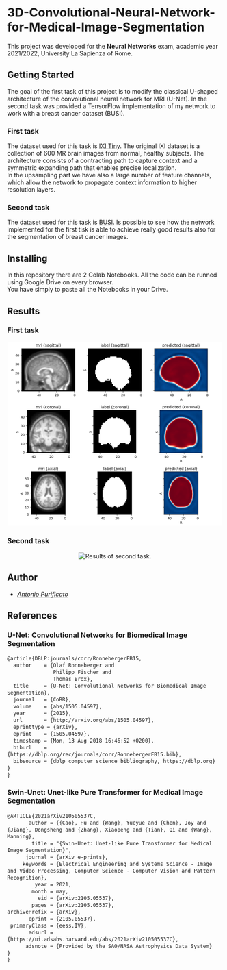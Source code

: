 # 3D-Convolutional-Neural-Network-for-Medical-Image-Segmentation
This project was developed for the **Neural Networks** exam, academic year 2021/2022, University La Sapienza of Rome.
 
## Getting Started
The goal of the first task of this project is to modify the classical U-shaped architecture of the  convolutional neural network for MRI (U-Net). In the second task was provided a TensorFlow implementation of my network to work with a breast cancer dataset (BUSI).
 
### First task
The dataset used for this task is [IXI Tiny](https://brain-development.org/ixi-dataset/). The original IXI dataset is a collection of 600 MR brain images from normal, healthy subjects. The architecture consists of a contracting path to capture context and a symmetric expanding path that enables precise localization. <br>
In the upsampling part we have also a large number of feature channels, which allow the network to propagate context information to higher resolution layers.
 
### Second task
The dataset used for this task is [BUSI](https://academictorrents.com/details/d0b7b7ae40610bbeaea385aeb51658f527c86a16). Is possible to see how the network implemented for the first tisk is able to achieve really good results also for the segmentation of breast cancer images.
 
## Installing 
 
In this repository there are 2 Colab Notebooks. All the code can be runned using Google Drive on every browser.<br>
You have simply to paste all the Notebooks in your Drive.<br>

## Results
 
### First task

<p align="center">
 <img src="/src/NN.png" width="500" title="Results of first task" >
<p\>
 
### Second task

<p align="center">
 <img src="/src/NN2".png" width="500" title="Results of second task." >
<p\>


## Author
- *[Antonio Purificato](https://github.com/antoniopurificato)*
 
## References
 
### U-Net: Convolutional Networks for Biomedical Image Segmentation
```
@article{DBLP:journals/corr/RonnebergerFB15,
  author    = {Olaf Ronneberger and
               Philipp Fischer and
               Thomas Brox},
  title     = {U-Net: Convolutional Networks for Biomedical Image Segmentation},
  journal   = {CoRR},
  volume    = {abs/1505.04597},
  year      = {2015},
  url       = {http://arxiv.org/abs/1505.04597},
  eprinttype = {arXiv},
  eprint    = {1505.04597},
  timestamp = {Mon, 13 Aug 2018 16:46:52 +0200},
  biburl    = {https://dblp.org/rec/journals/corr/RonnebergerFB15.bib},
  bibsource = {dblp computer science bibliography, https://dblp.org}
}
}
```


### Swin-Unet: Unet-like Pure Transformer for Medical Image Segmentation
```
@ARTICLE{2021arXiv210505537C,
       author = {{Cao}, Hu and {Wang}, Yueyue and {Chen}, Joy and {Jiang}, Dongsheng and {Zhang}, Xiaopeng and {Tian}, Qi and {Wang}, Manning},
        title = "{Swin-Unet: Unet-like Pure Transformer for Medical Image Segmentation}",
      journal = {arXiv e-prints},
     keywords = {Electrical Engineering and Systems Science - Image and Video Processing, Computer Science - Computer Vision and Pattern Recognition},
         year = 2021,
        month = may,
          eid = {arXiv:2105.05537},
        pages = {arXiv:2105.05537},
archivePrefix = {arXiv},
       eprint = {2105.05537},
 primaryClass = {eess.IV},
       adsurl = {https://ui.adsabs.harvard.edu/abs/2021arXiv210505537C},
      adsnote = {Provided by the SAO/NASA Astrophysics Data System}
}
}
```


